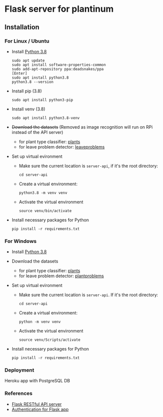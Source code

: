 # Flask server for plantinum

## Installation

### For Linux / Ubuntu

* Install [Python 3.8](https://www.python.org/downloads/)
  ```
  sudo apt update
  sudo apt install software-properties-common
  sudo add-apt-repository ppa:deadsnakes/ppa
  [Enter]
  sudo apt install python3.8
  python3.8 --version
  ```

* Install pip (3.8)
  ```
  sudo apt install python3-pip
  ```

* Install venv (3.8)
  ```
  sudo apt install python3.8-venv
  ```

* ~~Download the datasets~~ (Removed as image recognition will run on RPi instead of the API server)
  * for plant type classifier: [plants](https://github.com/khoaDLuu/plantinum/releases/download/v1.0-beta/planttype.model)
  * for leave problem detector: [leaveproblems](https://github.com/khoaDLuu/plantinum/releases/download/v1.0-beta/leaveproblem.model)

* Set up virtual evironment
  * Make sure the current location is `server-api`, if it's the root directory:
    ```
    cd server-api
    ```
  * Create a virtual environment:
    ```
    python3.8 -m venv venv
    ```
  * Activate the virtual environment
    ```
    source venv/bin/activate
    ```

* Install necessary packages for Python
  ```
  pip install -r requirements.txt
  ```

### For Windows

* Install [Python 3.8](https://www.python.org/downloads/)

* Download the datasets
  * for plant type classifier: [plants](https://github.com/khoaDLuu/plantinum/releases/download/v1.0-beta/planttype.model)
  * for leave problem detector: [plantproblems](https://github.com/khoaDLuu/plantinum/releases/download/v1.0-beta/leaveproblem.model)

* Set up virtual evironment
  * Make sure the current location is `server-api`. If it's the root directory:
    ```
    cd server-api
    ```
  * Create a virtual environment:
    ```
    python -m venv venv
    ```
  * Activate the virtual environment
    ```
    source venv/Scripts/activate
    ```

* Install necessary packages for Python
  ```
  pip install -r requirements.txt
  ```

### Deployment
Heroku app with PostgreSQL DB

### References
* [Flask RESTful API server](https://www.bogotobogo.com/python/python-REST-API-Http-Requests-for-Humans-with-Flask.php)
* [Authentication for Flask app](https://blog.miguelgrinberg.com/post/restful-authentication-with-flask)
